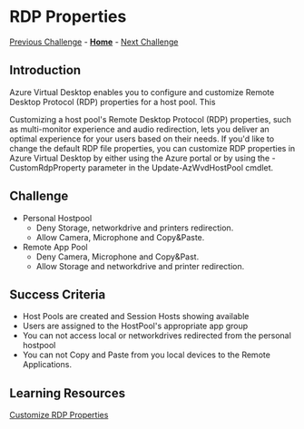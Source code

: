 # RDP Properties

[Previous Challenge](./00-Pre-Reqs.md) - **[Home](../readne.md)** - [Next Challenge](./xxx.md)

## Introduction
Azure Virtual Desktop enables you to configure and customize Remote Desktop Protocol (RDP) properties for a host pool. This 

Customizing a host pool's Remote Desktop Protocol (RDP) properties, such as multi-monitor experience and audio redirection, lets you deliver an optimal experience for your users based on their needs. If you'd like to change the default RDP file properties, you can customize RDP properties in Azure Virtual Desktop by either using the Azure portal or by using the -CustomRdpProperty parameter in the Update-AzWvdHostPool cmdlet.

## Challenge 
- Personal Hostpool
    - Deny Storage, networkdrive and printers redirection.
    - Allow Camera,  Microphone and Copy&Paste.
- Remote App Pool 
    - Deny Camera, Microphone and Copy&Past.
    - Allow Storage and networkdrive and printer redirection.

## Success Criteria
- Host Pools are created and Session Hosts showing available
- Users are assigned to the HostPool's appropriate app group
- You can not access local or networkdrives redirected from the personal hostpool
- You can not Copy and Paste from you local devices to the Remote Applications.

## Learning Resources
[Customize RDP Properties](https://docs.microsoft.com/en-us/azure/virtual-desktop/customize-rdp-properties)